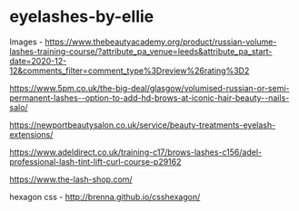 # eyelashes-by-ellie


Images - https://www.thebeautyacademy.org/product/russian-volume-lashes-training-course/?attribute_pa_venue=leeds&attribute_pa_start-date=2020-12-12&comments_filter=comment_type%3Dreview%26rating%3D2


https://www.5pm.co.uk/the-big-deal/glasgow/volumised-russian-or-semi-permanent-lashes--option-to-add-hd-brows-at-iconic-hair-beauty--nails-salo/

https://newportbeautysalon.co.uk/service/beauty-treatments-eyelash-extensions/

https://www.adeldirect.co.uk/training-c17/brows-lashes-c156/adel-professional-lash-tint-lift-curl-course-p29162

https://www.the-lash-shop.com/

hexagon css - http://brenna.github.io/csshexagon/